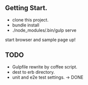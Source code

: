 ## Getting Start.

- clone this project.
- bundle install
- ./node_modules/.bin/gulp serve

start browser and sample page up!

## TODO
- Gulpfile rewrite by coffee script.
- dest to erb directory.
- unit and e2e test settings. -> DONE

